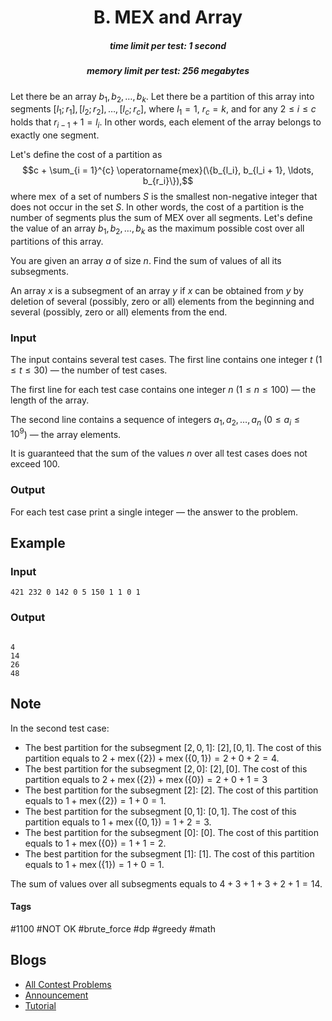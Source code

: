 <h1 style='text-align: center;'> B. MEX and Array</h1>

<h5 style='text-align: center;'>time limit per test: 1 second</h5>
<h5 style='text-align: center;'>memory limit per test: 256 megabytes</h5>

Let there be an array $b_1, b_2, \ldots, b_k$. Let there be a partition of this array into segments $[l_1; r_1], [l_2; r_2], \ldots, [l_c; r_c]$, where $l_1 = 1$, $r_c = k$, and for any $2 \leq i \leq c$ holds that $r_{i-1} + 1 = l_i$. In other words, each element of the array belongs to exactly one segment.

Let's define the cost of a partition as $$c + \sum_{i = 1}^{c} \operatorname{mex}(\{b_{l_i}, b_{l_i + 1}, \ldots, b_{r_i}\}),$$ where $\operatorname{mex}$ of a set of numbers $S$ is the smallest non-negative integer that does not occur in the set $S$. In other words, the cost of a partition is the number of segments plus the sum of MEX over all segments. Let's define the value of an array $b_1, b_2, \ldots, b_k$ as the maximum possible cost over all partitions of this array.

You are given an array $a$ of size $n$. Find the sum of values of all its subsegments.

An array $x$ is a subsegment of an array $y$ if $x$ can be obtained from $y$ by deletion of several (possibly, zero or all) elements from the beginning and several (possibly, zero or all) elements from the end.

### Input

The input contains several test cases. The first line contains one integer $t$ ($1 \leq t \leq 30$) — the number of test cases.

The first line for each test case contains one integer $n$ ($1 \leq n \leq 100$) — the length of the array.

The second line contains a sequence of integers $a_1, a_2, \ldots, a_n$ ($0 \leq a_i \leq 10^9$) — the array elements.

It is guaranteed that the sum of the values $n$ over all test cases does not exceed $100$.

### Output

For each test case print a single integer — the answer to the problem.

## Example

### Input


```text
421 232 0 142 0 5 150 1 1 0 1
```
### Output

```text

4
14
26
48

```
## Note

In the second test case: 

* The best partition for the subsegment $[2, 0, 1]$: $[2], [0, 1]$. The cost of this partition equals to $2 + \operatorname{mex}(\{2\}) + \operatorname{mex}(\{0, 1\}) = 2 + 0 + 2 = 4$.
* The best partition for the subsegment $[2, 0]$: $[2], [0]$. The cost of this partition equals to $2 + \operatorname{mex}(\{2\}) + \operatorname{mex}(\{0\}) = 2 + 0 + 1 = 3$
* The best partition for the subsegment $[2]$: $[2]$. The cost of this partition equals to $1 + \operatorname{mex}(\{2\}) = 1 + 0 = 1$.
* The best partition for the subsegment $[0, 1]$: $[0, 1]$. The cost of this partition equals to $1 + \operatorname{mex}(\{0, 1\}) = 1 + 2 = 3$.
* The best partition for the subsegment $[0]$: $[0]$. The cost of this partition equals to $1 + \operatorname{mex}(\{0\}) = 1 + 1 = 2$.
* The best partition for the subsegment $[1]$: $[1]$. The cost of this partition equals to $1 + \operatorname{mex}(\{1\}) = 1 + 0 = 1$.

The sum of values over all subsegments equals to $4 + 3 + 1 + 3 + 2 + 1 = 14$.



#### Tags 

#1100 #NOT OK #brute_force #dp #greedy #math 

## Blogs
- [All Contest Problems](../Codeforces_Global_Round_19.md)
- [Announcement](../blogs/Announcement.md)
- [Tutorial](../blogs/Tutorial.md)
